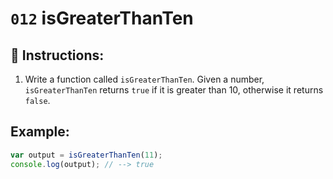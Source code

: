 # `012` isGreaterThanTen

## 📝 Instructions: 

1. Write a function called `isGreaterThanTen`. Given a number, `isGreaterThanTen` returns `true` if it is greater than 10, otherwise it returns `false`.

## Example:

```Javascript
var output = isGreaterThanTen(11);
console.log(output); // --> true
```